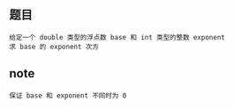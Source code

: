 ## 题目
    给定一个 double 类型的浮点数 base 和 int 类型的整数 exponent
    求 base 的 exponent 次方
## note 
    保证 base 和 exponent 不同时为 0